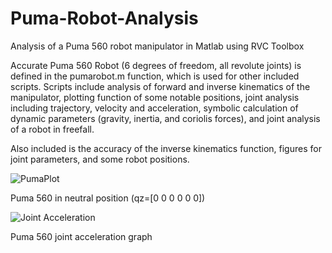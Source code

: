 # Puma-Robot-Analysis

Analysis of a Puma 560 robot manipulator in Matlab using RVC Toolbox

Accurate Puma 560 Robot (6 degrees of freedom, all revolute joints) is defined in the pumarobot.m function, which is used for other included scripts.
Scripts include analysis of forward and inverse kinematics of the manipulator, plotting function of some notable positions, joint analysis including trajectory, velocity and acceleration, symbolic calculation of dynamic parameters (gravity, inertia, and coriolis forces), and joint analysis of a robot in freefall.

Also included is the accuracy of the inverse kinematics function, figures for joint parameters, and some robot positions.

![PumaPlot](https://user-images.githubusercontent.com/107414426/203182835-ee5e212a-d29f-44e7-89c9-f56734d965cd.jpg)

Puma 560 in neutral position (qz=[0 0 0 0 0 0])

![Joint Acceleration](https://user-images.githubusercontent.com/107414426/203182870-c91d2ddd-46e7-4efc-bc8b-9148439773c4.jpg)

Puma 560 joint acceleration graph
